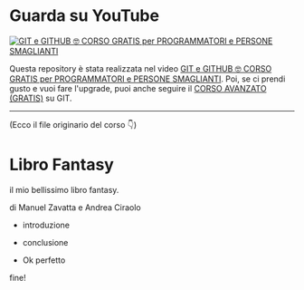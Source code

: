 # Guarda su YouTube

[![GIT e GITHUB 🤓 CORSO GRATIS per PROGRAMMATORI e PERSONE SMAGLIANTI](https://github.com/user-attachments/assets/a6bae5e9-e27f-4879-be29-bd64c917d395)](https://youtu.be/fREx98V3HZM)

Questa repository è stata realizzata nel video [GIT e GITHUB 🤓 CORSO GRATIS per PROGRAMMATORI e PERSONE SMAGLIANTI](https://youtu.be/fREx98V3HZM). Poi, se ci prendi gusto e vuoi fare l'upgrade, puoi anche seguire il [CORSO AVANZATO (GRATIS)](https://www.youtube.com/playlist?list=PLdYHjrPuGeKFskU1KQBf3WETngxU3smjK) su GIT.

---

(Ecco il file originario del corso 👇)

# Libro Fantasy

il mio bellissimo libro fantasy.

di Manuel Zavatta
e Andrea Ciraolo

- introduzione
- conclusione

- Ok perfetto

fine!
